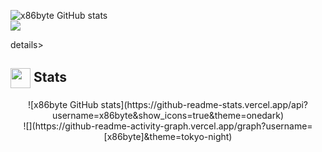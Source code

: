 ![x86byte GitHub stats](https://github-readme-stats.vercel.app/api?username=x86byte&show_icons=true&theme=onedark)<br/>
![](https://github-readme-activity-graph.vercel.app/graph?username=[x86byte]&theme=tokyo-night)






details>
  <summary><h2> <img align="center" src="https://github.com/[x86byte]/[x86byte]/blob/main/icons/stats.gif" width="32"/> Stats</h2></summary>
  <div align="center">
    ![x86byte GitHub stats](https://github-readme-stats.vercel.app/api?username=x86byte&show_icons=true&theme=onedark)<br/>
    ![](https://github-readme-activity-graph.vercel.app/graph?username=[x86byte]&theme=tokyo-night)
  </div>
</details>

